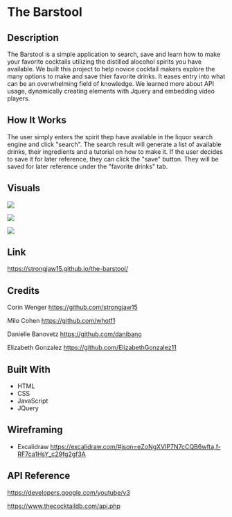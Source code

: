 # The Barstool 


## Description

The Barstool is a simple application to search, save and learn how to make your favorite cocktails utilizing the distilled alocohol spirits you have available. 
We built this project to help novice cocktail makers explore the many options to make and save thier favorite drinks. It eases entry into what can be an overwhelming field of knowledge. We learned more about API usage, dynamically creating elements with Jquery and embedding video players. 

## How It Works

The user simply enters the spirit thep have available in the liquor search engine and click "search". The search result will generate a list of available drinks, their ingredients and a tutorial on how to make it. If the user decides to save it for later reference, they can click the "save" button. They will be saved for later reference under the "favorite drinks" tab.

## Visuals

![](./assets/images/TheBarstool.gif)

![](./assets/images/TheBarstoolFavorites.gif)

![](./assets/images/TheBarstoolVideo.gif)

## Link

https://strongjaw15.github.io/the-barstool/

## Credits

Corin Wenger https://github.com/strongjaw15

Milo Cohen https://github.com/whotf1

Danielle Banovetz https://github.com/danibano

Elizabeth Gonzalez https://github.com/ElizabethGonzalez11

## Built With

 - HTML
 - CSS
 - JavaScript
 - JQuery
 
## Wireframing

 - Excalidraw
https://excalidraw.com/#json=eZoNgXVIP7N7cCQB6wfta,f-RF7ca1HsY_c29fg2gf3A

## API Reference

https://developers.google.com/youtube/v3

https://www.thecocktaildb.com/api.php